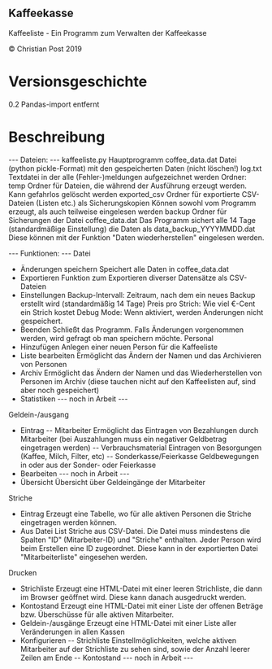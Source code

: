 ## Kaffeekasse

Kaffeeliste - Ein Programm zum Verwalten der Kaffeekasse

© Christian Post 2019

# Versionsgeschichte
0.2
Pandas-import entfernt


# Beschreibung

--- Dateien: ---
 kaffeeliste.py 	Hauptprogramm
 coffee_data.dat 	Datei (python pickle-Format) mit den gespeicherten Daten (nicht löschen!)
 log.txt 		Textdatei in der alle (Fehler-)meldungen aufgezeichnet werden
Ordner:
 temp			Ordner für Dateien, die während der Ausführung erzeugt werden. 
			Kann gefahrlos gelöscht werden
 exported_csv 		Ordner für exportierte CSV-Dateien (Listen etc.) als Sicherungskopien
			Können sowohl vom Programm erzeugt, als auch teilweise eingelesen werden
 backup			Ordner für Sicherungen der Datei coffee_data.dat
			Das Programm sichert alle 14 Tage (standardmäßige Einstellung) die Daten als 
			data_backup_YYYYMMDD.dat
			Diese können mit der Funktion "Daten wiederherstellen" eingelesen werden.

--- Funktionen: ---
 Datei
 - Änderungen speichern		Speichert alle Daten in coffee_data.dat
 - Exportieren			Funktion zum Exportieren diverser Datensätze als CSV-Dateien
 - Einstellungen		Backup-Intervall: Zeitraum, nach dem ein neues Backup erstellt wird
				(standardmäßig 14 Tage)
				Preis pro Strich: Wie viel €-Cent ein Strich kostet
				Debug Mode: Wenn aktiviert, werden Änderungen nicht gespeichert.
 - Beenden			Schließt das Programm. Falls Änderungen vorgenommen werden, 
				wird gefragt ob man speichern möchte.
 Personal
 - Hinzufügen			Anlegen einer neuen Person für die Kaffeeliste
 - Liste bearbeiten		Ermöglicht das Ändern der Namen und das Archivieren von Personen
 - Archiv			Ermöglicht das Ändern der Namen und das Wiederherstellen von Personen
				im Archiv (diese tauchen nicht auf den Kaffeelisten auf, sind aber 
				noch gespeichert)
 - Statistiken			--- noch in Arbeit ---

 Geldein-/ausgang
 - Eintrag
 -- Mitarbeiter			Ermöglicht das Eintragen von Bezahlungen durch Mitarbeiter (bei 
				Auszahlungen muss ein negativer Geldbetrag eingetragen werden)
 -- Verbrauchsmaterial		Eintragen von Besorgungen (Kaffee, Milch, Filter, etc)
 -- Sonderkasse/Feierkasse	Geldbewegungen in oder aus der Sonder- oder Feierkasse
 - Bearbeiten 			--- noch in Arbeit ---
 - Übersicht			Übersicht über Geldeingänge der Mitarbeiter

 Striche
 - Eintrag			Erzeugt eine Tabelle, wo für alle aktiven Personen die Striche
				eingetragen werden können.
 - Aus Datei			List Striche aus CSV-Datei. Die Datei muss mindestens die Spalten "ID"
				(Mitarbeiter-ID) und "Striche" enthalten. Jeder Person wird beim 
				Erstellen eine ID zugeordnet. Diese kann in der exportierten Datei
				"Mitarbeiterliste" eingesehen werden.

 Drucken
 - Strichliste			Erzeugt eine HTML-Datei mit einer leeren Strichliste, die dann im Browser
				geöffnet wird. Diese kann danach ausgedruckt werden.
 - Kontostand			Erzeugt eine HTML-Datei mit einer Liste der offenen Beträge bzw. Überschüsse
				für alle aktiven Mitarbeiter.
 - Geldein-/ausgänge		Erzeugt eine HTML-Datei mit einer Liste aller Veränderungen in allen Kassen
 - Konfigurieren
 -- Strichliste			Einstellmöglichkeiten, welche aktiven Mitarbeiter auf der Strichliste zu sehen
				sind, sowie der Anzahl leerer Zeilen am Ende
 -- Kontostand			--- noch in Arbeit ---
